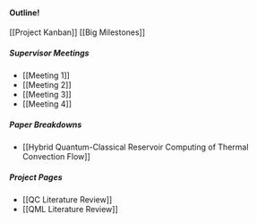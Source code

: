 #### Outline!

[[Project Kanban]]
[[Big Milestones]]

##### Supervisor Meetings
- [[Meeting 1]]
- [[Meeting 2]]
- [[Meeting 3]]
- [[Meeting 4]]


##### Paper Breakdowns
- [[Hybrid Quantum-Classical Reservoir Computing of Thermal Convection Flow]]

##### Project Pages
- [[QC Literature Review]]
- [[QML Literature Review]]
